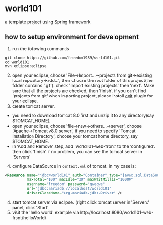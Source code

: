 # world101
a template project using Spring framework

## how to setup environment for development

1. run the following commands

  ```
  git clone https://github.com/freedom1989/world101.git
  cd world101
  mvn eclipse:eclipse
  ```
2. open your eclipse, choose 'File->Import...->projects from git->existing local repository->add...', then choose the root folder of this project(the folder contains '.git'). check 'Import existing projects' then 'next'. Make sure that all the projects are checked, then 'finish'.
  if you can't find 'projects from git' when importing project, please install [egit](http://www.eclipse.org/egit/) plugin for your eclispe.
3. create tomcat server.
  * you need to download tomcat 8.0 first and unzip it to any directory(say $TOMCAT_HOME).
  * open your eclipse, choose 'file->new->others...->server', choose 'Apache->Tomcat v8.0 server', if you need to specify 'Tomcat Installation Directory', choose your tomcat home directory, say $TOMCAT_HOME. 
  * in 'Add and Remove' step, add 'world101-web-front' to the 'configured'. then click 'finish'
  if no problem, you can see the tomcat server in 'Servers'
4. configure DataSource in `context.xml` of tomcat. in my case is:

```xml
<Resource name="jdbc/world101" auth="Container" type="javax.sql.DataSource"
          maxTotal="100" maxIdle="30" maxWaitMillis="10000"
          username="freedom" password="qweqwe"
          url="jdbc:mariadb://localhost/world101"
          driverClassName="org.mariadb.jdbc.Driver" />
```
4. start tomcat server via eclipse. (right click tomcat server in 'Servers' panel, click 'Start')
5. visit the 'hello world' example via http://localhost:8080/world101-web-front/helloWorld/
